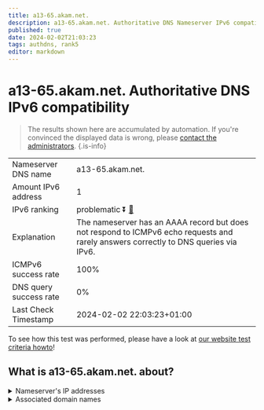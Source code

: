 ```yaml
---
title: a13-65.akam.net.
description: a13-65.akam.net. Authoritative DNS Nameserver IPv6 compatibility
published: true
date: 2024-02-02T21:03:23
tags: authdns, rank5
editor: markdown
---
```


# a13-65.akam.net. Authoritative DNS IPv6 compatibility

> The results shown here are accumulated by automation. If you're convinced the displayed data is wrong, please [contact the administrators](/howto/chat). 
{.is-info}




|   |   |
| - | - |
| Nameserver DNS name | a13-65.akam.net.
| Amount IPv6 address | 1
| IPv6 ranking | problematic :arrow_double_down: [🔗](/howto/ranking) |
| Explanation | The nameserver has an AAAA record but does not respond to ICMPv6 echo requests and rarely answers correctly to DNS queries via IPv6. |
| ICMPv6 success rate | 100%|
| DNS query success rate | 0% |
| Last Check Timestamp | 2024-02-02 22:03:23+01:00 |

To see how this test was performed, please have a look at [our website test criteria howto](/howto/testcriteria/authdns)!


## What is a13-65.akam.net. about?




<details>
<summary>Nameserver's IP addresses</summary>

2600:1480:800::41

</details>



<details>
<summary>Associated domain names</summary>

www.oracle.com

www.adobe.com

</details>
